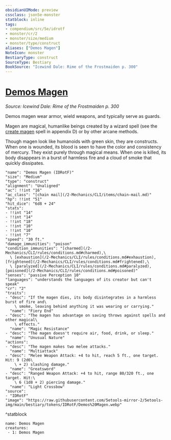 ```yaml
---
obsidianUIMode: preview
cssclass: json5e-monster
statblock: inline
tags:
- compendium/src/5e/idrotf
- monster/cr/2
- monster/size/medium
- monster/type/construct
aliases: ["Demos Magen"]
NoteIcon: monster
BestiaryType: construct
SourceType: Bestiary
BookSource: "Icewind Dale: Rime of the Frostmaiden p. 300"
---
```

# [Demos Magen](2-Mechanics/CLI/bestiary/construct/demos-magen-idrotf.md)
*Source: Icewind Dale: Rime of the Frostmaiden p. 300*  

Demos magen wear armor, wield weapons, and typically serve as guards.

Magen are magical, humanlike beings created by a wizard spell (see the [create magen](/2-Mechanics/CLI/spells/create-magen-idrotf.md) spell in appendix D) or by other arcane methods.

Though magen look like humanoids with green skin, they are constructs. When one is wounded, its blood is seen to have the color and consistency of mercury. They exist purely through magical means. When one is killed, its body disappears in a burst of harmless fire and a cloud of smoke that quickly dissipates.

```statblock
"name": "Demos Magen (IDRotF)"
"size": "Medium"
"type": "construct"
"alignment": "Unaligned"
"ac": !!int "16"
"ac_class": "[chain mail](/2-Mechanics/CLI/items/chain-mail.md)"
"hp": !!int "51"
"hit_dice": "6d8 + 24"
"stats":
- !!int "14"
- !!int "14"
- !!int "18"
- !!int "10"
- !!int "10"
- !!int "7"
"speed": "30 ft."
"damage_immunities": "poison"
"condition_immunities": "[charmed](/2-Mechanics/CLI/rules/conditions.md#charmed),\
  \ [exhaustion](/2-Mechanics/CLI/rules/conditions.md#exhaustion), [frightened](/2-Mechanics/CLI/rules/conditions.md#frightened),\
  \ [paralyzed](/2-Mechanics/CLI/rules/conditions.md#paralyzed), [poisoned](/2-Mechanics/CLI/rules/conditions.md#poisoned)"
"senses": "passive Perception 10"
"languages": "understands the languages of its creator but can't speak"
"cr": "2"
"traits":
- "desc": "If the magen dies, its body disintegrates in a harmless burst of fire and\
    \ smoke, leaving behind anything it was wearing or carrying."
  "name": "Fiery End"
- "desc": "The magen has advantage on saving throws against spells and other magical\
    \ effects."
  "name": "Magic Resistance"
- "desc": "The magen doesn't require air, food, drink, or sleep."
  "name": "Unusual Nature"
"actions":
- "desc": "The magen makes two melee attacks."
  "name": "Multiattack"
- "desc": "Melee Weapon Attack: +4 to hit, reach 5 ft., one target. Hit: 9 (2d6\
    \ + 2) slashing damage."
  "name": "Greatsword"
- "desc": "Ranged Weapon Attack: +4 to hit, range 80/320 ft., one target. Hit:\
    \ 6 (1d8 + 2) piercing damage."
  "name": "Light Crossbow"
"source":
- "IDRotF"
"image": "https://raw.githubusercontent.com/5etools-mirror-2/5etools-img/main/bestiary/tokens/IDRotF/Demos%20Magen.webp"
```
^statblock

```encounter-table
name: Demos Magen
creatures:
 - 1: Demos Magen
```